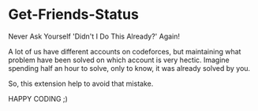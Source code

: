 # Get-Friends-Status
Never Ask Yourself 'Didn't I Do This Already?' Again!

A lot of us have different accounts on codeforces, but maintaining what problem have been solved on which account is very hectic.
Imagine spending half an hour to solve, only to know, it was already solved by you.

So, this extension help to avoid that mistake.

HAPPY CODING ;)
